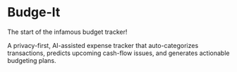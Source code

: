 # Budge-It
The start of the infamous budget tracker!

A privacy-first, AI-assisted expense tracker that auto-categorizes transactions, predicts upcoming cash-flow issues, and generates actionable budgeting plans.
